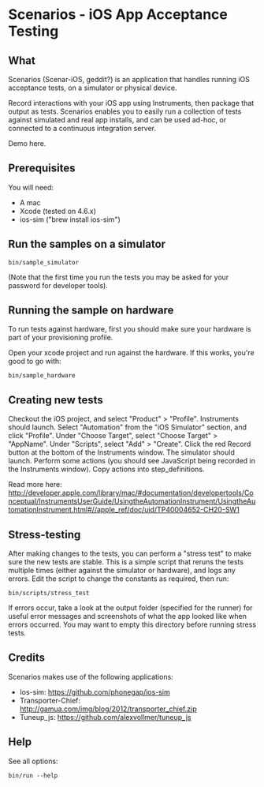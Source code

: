 # Scenarios - iOS App Acceptance Testing

## What
Scenarios (Scenar-iOS, geddit?) is an application that handles running iOS acceptance tests, on a simulator or physical device. 

Record interactions with your iOS app using Instruments, then package that output as tests.  Scenarios enables you to easily run a collection of tests against simulated and real app installs, and can be used ad-hoc, or connected to a continuous integration server.

Demo here.

## Prerequisites

You will need:
* A mac
* Xcode (tested on 4.6.x)
* ios-sim ("brew install ios-sim")

## Run the samples on a simulator
    bin/sample_simulator

(Note that the first time you run the tests you may be asked for your password for developer tools).

## Running the sample on hardware
To run tests against hardware, first you should make sure your hardware is part of your provisioning profile.

Open your xcode project and run against the hardware.  If this works, you're good to go with:

    bin/sample_hardware

## Creating new tests

Checkout the iOS project, and select "Product" > "Profile".
Instruments should launch. Select "Automation" from the "iOS Simulator" section, and click "Profile".
Under "Choose Target", select "Choose Target" > "AppName".
Under "Scripts", select "Add" > "Create".
Click the red Record button at the bottom of the Instruments window.  The simulator should launch.
Perform some actions (you should see JavaScript being recorded in the Instruments window).
Copy actions into step_definitions.

Read more here: http://developer.apple.com/library/mac/#documentation/developertools/Conceptual/InstrumentsUserGuide/UsingtheAutomationInstrument/UsingtheAutomationInstrument.html#//apple_ref/doc/uid/TP40004652-CH20-SW1

## Stress-testing

After making changes to the tests, you can perform a "stress test" to make sure the new tests are stable.
This is a simple script that reruns the tests multiple times (either against the simulator or hardware),
and logs any errors.  Edit the script to change the constants as required, then run:

    bin/scripts/stress_test

If errors occur, take a look at the output folder (specified for the runner) for useful error messages and screenshots
of what the app looked like when errors occurred.  You may want to empty this directory before running stress tests.

## Credits
Scenarios makes use of the following applications:

* Ios-sim: https://github.com/phonegap/ios-sim
* Transporter-Chief: http://gamua.com/img/blog/2012/transporter_chief.zip
* Tuneup_js: https://github.com/alexvollmer/tuneup_js

## Help

See all options:

    bin/run --help
